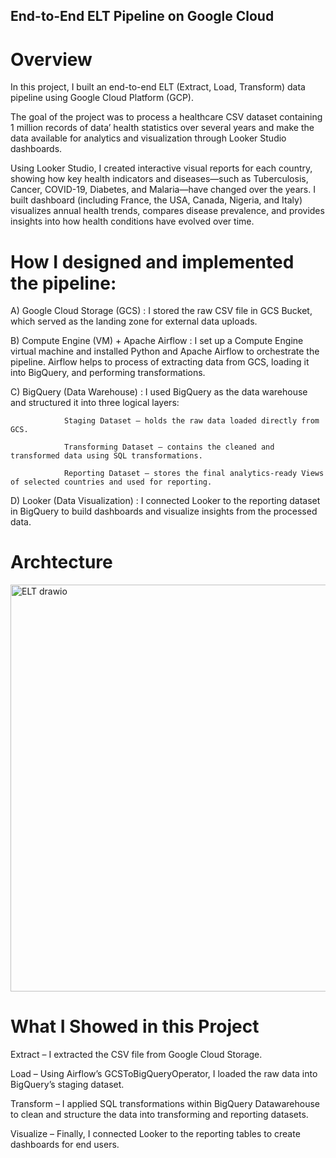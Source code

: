 ## End-to-End ELT Pipeline on Google Cloud
# Overview

In this project, I built an end-to-end ELT (Extract, Load, Transform) data pipeline using Google Cloud Platform (GCP).

The goal of the project was to process a healthcare CSV dataset containing 1 million records of data’ health statistics over several years and make the data available for analytics and visualization through Looker Studio dashboards.

Using Looker Studio, I created interactive visual reports for each country, showing how key health indicators and diseases—such as Tuberculosis, Cancer, COVID-19, Diabetes, and Malaria—have changed over the years. I built dashboard (including France, the USA, Canada, Nigeria, and Italy) visualizes annual health trends, compares disease prevalence, and provides insights into how health conditions have evolved over time.

# How I designed and implemented the pipeline:

  A) Google Cloud Storage (GCS) : I stored the raw CSV file in GCS Bucket, which served as the landing zone for external data uploads.

  B) Compute Engine (VM) + Apache Airflow : I set up a Compute Engine virtual machine and installed Python and Apache Airflow to orchestrate the pipeline.
  Airflow helps to process of extracting data from GCS, loading it into BigQuery, and performing transformations.

  C) BigQuery (Data Warehouse) : I used BigQuery as the data warehouse and structured it into three logical layers:

                Staging Dataset – holds the raw data loaded directly from GCS.

                Transforming Dataset – contains the cleaned and transformed data using SQL transformations.

                Reporting Dataset – stores the final analytics-ready Views of selected countries and used for reporting.

  D) Looker (Data Visualization) : I connected Looker to the reporting dataset in BigQuery to build dashboards and visualize insights from the processed data.

# Archtecture
<img width="1201" height="651" alt="ELT drawio" src="https://github.com/user-attachments/assets/63608b40-2350-4929-984f-f87300bbb79b" />



# What I Showed in this Project

  Extract – I extracted the CSV file from Google Cloud Storage.

  Load – Using Airflow’s GCSToBigQueryOperator, I loaded the raw data into BigQuery’s staging dataset.

  Transform – I applied SQL transformations within BigQuery Datawarehouse to clean and structure the data into transforming and reporting datasets.

  Visualize – Finally, I connected Looker to the reporting tables to create dashboards for end users.

